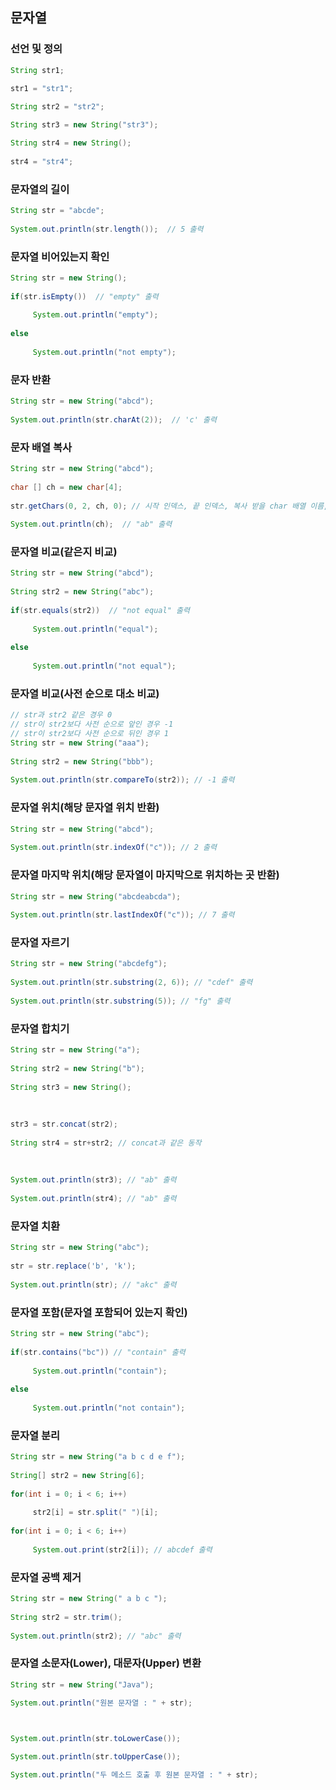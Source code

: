 ## 문자열

### 선언 및 정의
```java
String str1;
 
str1 = "str1";
```

```java
String str2 = "str2";
```

```java
String str3 = new String("str3");
```

```java
String str4 = new String();
 
str4 = "str4";
```

### 문자열의 길이
```java
String str = "abcde";
 
System.out.println(str.length());  // 5 출력
```

### 문자열 비어있는지 확인
```java
String str = new String();
 
if(str.isEmpty())  // "empty" 출력
 
     System.out.println("empty");
 
else
 
     System.out.println("not empty");
```

### 문자 반환
```java
String str = new String("abcd");
 
System.out.println(str.charAt(2));  // 'c' 출력
```

### 문자 배열 복사
```java
String str = new String("abcd");
 
char [] ch = new char[4];
 
str.getChars(0, 2, ch, 0); // 시작 인덱스, 끝 인덱스, 복사 받을 char 배열 이름, 복사 시작 위치
 
System.out.println(ch);  // "ab" 출력
```

### 문자열 비교(같은지 비교)
```java
String str = new String("abcd");
 
String str2 = new String("abc");
 
if(str.equals(str2))  // "not equal" 출력
 
     System.out.println("equal");
 
else
 
     System.out.println("not equal");
```

### 문자열 비교(사전 순으로 대소 비교)
```java
// str과 str2 같은 경우 0
// str이 str2보다 사전 순으로 앞인 경우 -1
// str이 str2보다 사전 순으로 뒤인 경우 1
String str = new String("aaa");
 
String str2 = new String("bbb");
 
System.out.println(str.compareTo(str2)); // -1 출력
```

### 문자열 위치(해당 문자열 위치 반환)
```java
String str = new String("abcd");
 
System.out.println(str.indexOf("c")); // 2 출력
```

### 문자열 마지막 위치(해당 문자열이 마지막으로 위치하는 곳 반환)
```java
String str = new String("abcdeabcda");
 
System.out.println(str.lastIndexOf("c")); // 7 출력
```

### 문자열 자르기
```java
String str = new String("abcdefg");
 
System.out.println(str.substring(2, 6)); // "cdef" 출력
 
System.out.println(str.substring(5)); // "fg" 출력
```

### 문자열 합치기
```java
String str = new String("a");
 
String str2 = new String("b");
 
String str3 = new String();
 
 
 
str3 = str.concat(str2);
 
String str4 = str+str2; // concat과 같은 동작
 
 
 
System.out.println(str3); // "ab" 출력
 
System.out.println(str4); // "ab" 출력
```

### 문자열 치환
```java
String str = new String("abc");
 
str = str.replace('b', 'k');
 
System.out.println(str); // "akc" 출력
```

### 문자열 포함(문자열 포함되어 있는지 확인)
```java
String str = new String("abc");
 
if(str.contains("bc")) // "contain" 출력
 
     System.out.println("contain");
 
else
 
     System.out.println("not contain");
```

### 문자열 분리
```java
String str = new String("a b c d e f");
 
String[] str2 = new String[6];
 
for(int i = 0; i < 6; i++) 
 
     str2[i] = str.split(" ")[i]; 
 
for(int i = 0; i < 6; i++) 
 
     System.out.print(str2[i]); // abcdef 출력
```

### 문자열 공백 제거
```java
String str = new String(" a b c ");
 
String str2 = str.trim();
 
System.out.println(str2); // "abc" 출력
```

### 문자열 소문자(Lower), 대문자(Upper) 변환
```java
String str = new String("Java");

System.out.println("원본 문자열 : " + str);

 

System.out.println(str.toLowerCase());

System.out.println(str.toUpperCase());

System.out.println("두 메소드 호출 후 원본 문자열 : " + str);
```